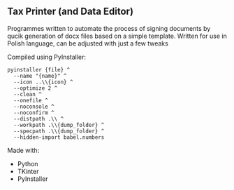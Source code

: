 ## Tax Printer (and Data Editor)

Programmes written to automate the process of signing documents by qucik generation of docx files based on a simple template. Written for use in Polish language, can be adjusted with just a few tweaks

Compiled using PyInstaller:
```
pyinstaller {file} ^
  --name "{name}" ^
  --icon ..\\{icon} ^
  --optimize 2 ^
  --clean ^
  --onefile ^
  --noconsole ^
  --noconfirm ^
  --distpath .\\ ^
  --workpath .\\{dump_folder} ^
  --specpath .\\{dump_folder} ^
  --hidden-import babel.numbers
```

Made with:
- Python
- TKinter
- PyInstaller
